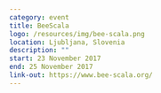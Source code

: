 ```yaml
---
category: event
title: BeeScala
logo: /resources/img/bee-scala.png
location: Ljubljana, Slovenia
description: ""
start: 23 November 2017
end: 25 November 2017
link-out: https://www.bee-scala.org/
---
```

